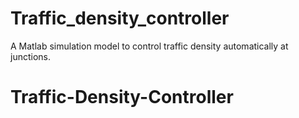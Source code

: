 # Traffic_density_controller
A Matlab simulation model to control traffic density automatically at junctions.
# Traffic-Density-Controller
